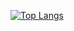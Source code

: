 [![Top Langs](https://github-readme-stats.vercel.app/api/top-langs/?username=agtdbx&layout=compact&cache=10)]()
